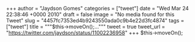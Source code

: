 
+++
author = "Jaydson Gomes"
categories = ["tweet"]
date = "Wed Mar 24 22:38:46 +0000 2010"
draft = false
image = "No media found for this Tweet"
slug = "4457fc7353ed4b9243550ada0c9b4e22d3fc4874"
tags = ["tweet"]
title = """$this-&gt;moveOn();..."""
tweet = true
tweet_url = "https://twitter.com/jaydson/status/11002236958"
+++
$this-&gt;moveOn();
